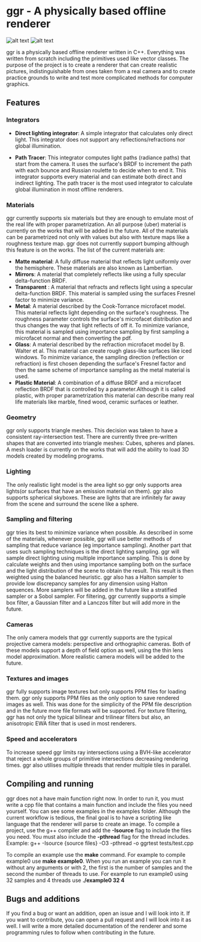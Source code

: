 # ggr - A physically based offline renderer
![alt text](https://raw.githubusercontent.com/loukoum/ggr/master/renders/the-one-with-the-cat.png)
![alt text](https://raw.githubusercontent.com/loukoum/ggr/master/renders/glass-earth.png)

ggr is a physically based offline renderer written in C++. Everything was written from scratch
including the primitives used like vector classes. The purpose of the project is to create a renderer
that can create realistic pictures, indistinguishable from ones taken from a real camera and to
create practice grounds to write and test more complicated methods for computer graphics.

## Features
### Integrators
- **Direct lighting integrator**: A simple integrator that calculates only direct light. This integrator
does not support any reflections/refractions nor global illumination.

- **Path Tracer**: This integrator computes light paths (radiance paths) that start from the camera. It
uses the surface's BRDF to increment the path with each bounce and Russian roulette to decide when to
end it. This integrator supports every material and can estimate both direct and indirect lighting.
The path tracer is the most used integrator to calculate global illumination in most offline renderers.

### Materials
ggr currently supports six materials but they are enough to emulate most of the real life with proper
parametrization. An all purpose (uber) material is currently on the works that will be added in the future.
All of the materials can be parametrized not only with values but also with texture maps like a roughness
texture map. ggr does not currently support bumping although this feature is on the works.
The list of the current materials are:
- **Matte material**: A fully diffuse material that reflects light uniformly over the hemisphere. These materials
are also known as Lambertian.
- **Mirrors**: A material that completely reflects like using a fully specular delta-function BRDF.
- **Transparent** : A material that refracts and reflects light using a specular delta-function BRDF. This
material is sampled using the surfaces Fresnel factor to minimize variance.
- **Metal**: A material described by the Cook-Torrance microfacet model. This material reflects light
depending on the surface's roughness. The roughness parameter controls the surface's microfacet distribution
and thus changes the way that light reflects of off it. To minimize variance, this material is sampled using
importance sampling by first sampling a microfacet normal and then converting the pdf.
- **Glass**: A material described by the refraction microfacet model by B. Walter et al. This material can
create rough glass-like surfaces like iced windows. To minimize variance, the sampling direction (reflection
or refraction) is first chosen depending the surface's Fresnel factor and then the same scheme of importance
sampling as the metal material is used.
- **Plastic Material**: A combination of a diffuse BRDF and a microfacet reflection BRDF that is controlled
by a parameter.Although it is called plastic, with proper parametrization this material can describe many
real life materials like marble, fined wood, ceramic surfaces or leather.

### Geometry
ggr only supports triangle meshes. This decision was taken to have a consistent ray-intersection test.
There are currently three pre-written shapes that are converted into triangle meshes: Cubes, spheres
and planes. A mesh loader is currently on the works that will add the ability to load 3D models created
by modeling programs.

### Lighting
The only realistic light model is the area light so ggr only supports area lights(or surfaces that have
an emission material on them). ggr also supports spherical skyboxes. These are lights that are infinitely
far away from the scene and surround the scene like a sphere.

### Sampling and filtering
ggr tries its best to minimize variance when possible. As described in some of the materials, whenever possible,
ggr will use better methods of sampling that reduce variance (eg importance sampling). Another part that uses such sampling
techniques is the direct lighting sampling. ggr will sample direct lighting using multiple importance sampling. This is
done by calculate weights and then using importance sampling both on the surface and the light distribution of the scene
to obtain the result. This result is then weighted using the balanced heuristic. ggr also has a Halton sampler to provide
low discrepancy samples for any dimension using Halton sequences. More samplers will be added in the future like a 
stratified sampler or a Sobol sampler.
For filtering, ggr currently supports a simple box filter, a Gaussian filter and a Lanczos filter but will add more
in the future.

### Cameras
The only camera models that ggr currently supports are the typical projective camera models: perspective and orthographic
cameras. Both of these models support a depth of field option as well, using the thin lens model approximation. More
realistic camera models will be added to the future.

### Textures and images
ggr fully supports image textures but only supports PPM files for loading them. ggr only supports PPM files as the only
option to save rendered images as well. This was done for the simplicity of the PPM file description and in the future
more file formats will be supported. For texture filtering, ggr has not only the typical bilinear and trilinear filters but
also, an anisotropic EWA filter that is used in most renderers.

### Speed and accelerators
To increase speed ggr limits ray intersections using a BVH-like accelerator that reject a whole groups of primitive
intersections decreasing rendering times. ggr also utilises multiple threads that render multiple tiles in parallel.

## Compiling and running
ggr does not a have main function right now. In order to run it, you must write a cpp file that contains a main function
and include the files you need yourself. You can see some examples in the examples folder. Although the current workflow
is tedious, the final goal is to have a scripting like language that the renderer will parse to create an image.
To compile a project, use the g++ compiler and add the **-Isource** flag to include the files you need. You must also
include the **-pthread** flag for the thread includes.
Example: g++ -Isource {source files} -O3 -pthread -o ggrtest tests/test.cpp

To compile an example use the **make** command. For example to compile example0 use **make example0**. When you run an
example you can run it without any arguments or with 2, the first is the number of samples and the second the number
of threads to use. For example to run example0 using 32 samples and 4 threads use **./example0 32 4**

## Bugs and additions
If you find a bug or want an addition, open an issue and I will look into it. If you want to contribute, you can open
a pull request and I will look into it as well. I will write a more detailed documentation of the renderer and some
programming rules to follow when contributing in the future.


